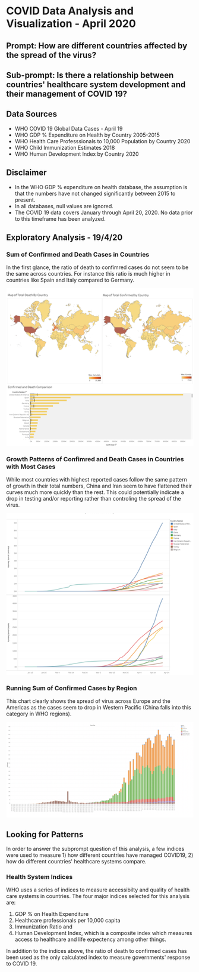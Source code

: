 # COVID Data Analysis and Visualization - April 2020

## Prompt: How are different countries affected by the spread of the virus?

## Sub-prompt: Is there a relationship between countries' healthcare system development and their management of COVID 19?

## Data Sources

 - WHO COVID 19 Global Data Cases - April 19
 - WHO GDP % Expenditure on Health by Country 2005-2015
 - WHO Health Care Professsionals to 10,000 Population by Country 2020
 - WHO Child Immunization Estimates 2018
 - WHO Human Development Index by Country 2020

## Disclaimer

- In the WHO GDP % expenditure on health database, the assumption is that the numbers have not changed significantly between 2015 to present.
- In all databases, null values are ignored.
- The COVID 19 data covers January through April 20, 2020. No data prior to this timeframe has been analyzed. 

## Exploratory Analysis - 19/4/20

### Sum of Confirmed and Death Cases in Countries 

In the first glance, the ratio of death to confimred cases do not seem to be the same across countries. For instance this ratio is much higher in countries like Spain and Italy compared to Germany.

![Maps.png](https://github.com/spogoff/COVID_data_analysis_Apr20/blob/master/Assets/Maps.png?raw=true)

### Growth Patterns of Confimred and Death Cases in Countries with Most Cases

While most countries with highest reported cases follow the same pattern of growth in their total numbers, China and Iran seem to have flattened their curves much more quickly than the rest. This could potentially indicate a drop in testing and/or reporting rather than controling the spread of the virus.

![Running_sum_death_confirmed.png](https://github.com/spogoff/COVID_data_analysis_Apr20/blob/master/Assets/Running_sum_death_confirmed.png?raw=true)

### Running Sum of Confirmed Cases by Region

This chart clearly shows the spread of virus across Europe and the Americas as the cases seem to drop in Western Pacific (China falls into this category in WHO regions).

![confirmed_cases_by_day.png](https://github.com/spogoff/COVID_data_analysis_Apr20/blob/master/Assets/confirmed_cases_by_day.png?raw=true)


## Looking for Patterns

In order to answer the subprompt question of this analysis, a few indices were used to measure 1) how different countries have managed COVID19, 2) how do different countries' healthcare systems compare.

### Health System Indices

WHO uses a series of indices to  measure accessibilty and quality of health care systems in countries. The four major indices selected for this analysis are:

  1) GDP % on Health Expenditure 
  2) Healthcare professionals per 10,000 capita
  3) Immunization Ratio 
  and
  4) Human Development Index, which is a composite index which measures access to healthcare and life expectency among other things.

In addition to the indices above, the ratio of death to confirmed cases has been used as the only calculated index to measure governments' response to COVID 19.
